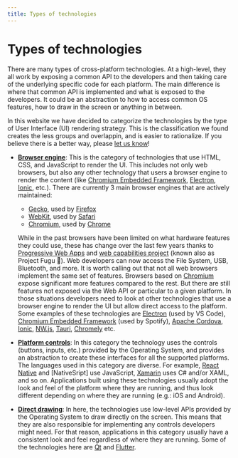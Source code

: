 ```yaml
---
title: Types of technologies
---
```


# Types of technologies

There are many types of cross-platform technologies. At a high-level, they all work by exposing a
common API to the developers and then taking care of the underlying specific code for each platform.
The main difference is where that common API is implemented and what is exposed to the developers.
It could be an abstraction to how to access common OS features, how to draw in the screen or
anything in between.

In this website we have decided to categorize the technologies by the type of User Interface (UI)
rendering strategy. This is the classification we found creates the less groups and overlappin, and
is easier to rationalize. If you believe there is a better way, please [let us know][GitHub]!

* **[Browser engine]**: This is the category of technologies that use HTML, CSS, and JavaScript to
  render the UI. This includes not only web browsers, but also any other technology
  that users a browser engine to render the content (like [Chromium Embedded Framework], [Electron],
  [Ionic], etc.). There are currently 3 main browser engines that are actively maintained:
  * [Gecko], used by [Firefox]
  * [WebKit], used by [Safari]
  * [Chromium], used by [Chrome]

  While in the past browsers have been limited on what hardware features they could use, these has
  change over the last few years thanks to [Progressive Web Apps] and [web capabilities
  project][Project Fugu] (known also as Project Fugu 🐡). Web developers
  can now access the File System, USB, Bluetooth, and more. It is worth calling out that not all web
  browsers implement the same set of features. Browsers based on [Chromium] expose significant more
  features compared to the rest.
  But there are still features not exposed via the Web API or particular to a given platform. In
  those situations developers need to look at other technologies that use a browser engine to render
  the UI but allow direct access to the platform. Some examples of these technologies are [Electron]
  (used by VS Code), [Chromium Embedded Framework] (used by Spotify), [Apache Cordova], [Ionic],
  [NW.js], [Tauri], [Chromely] etc.

* **[Platform controls]**: In this category the technology uses the controls (buttons, inputs, etc.)
  provided by the Operating System, and provides an abstraction to create these interfaces for all
  the supported platforms. The languages used in this category are diverse. For example,
  [React Native] and [NativeSript] use JavaScript, [Xamarin] uses C# and/or XAML, and so on.
  Applications built using these technologies usually adopt the look and feel of the platform where
  they are running, and thus look different depending on where they are running (e.g.: iOS and
  Android).

* **[Direct drawing]**: In here, the technologies use low-level APIs provided by the Operating
  System to draw directly on the screen. This means that they are also responsible for implementing
  any controls developers might need. For that reason, applications in this category usually have a
  consistent look and feel regardless of where they are running. Some of the technologies here are
  [Qt] and [Flutter].

<!-- TODO: Add a diagram representing the above -->

[Apache Cordova]: https://cordova.apache.org/
[Browser engine]: ./browser-engine/browser-engine.md
[Chromium]: http://www.chromium.org/Home
[Chrome]: https://www.google.com/chrome/index.html
[Chromium Embedded Framework]: https://bitbucket.org/chromiumembedded/cef/wiki/Home
[Direct drawing]: ./direct-drawing/direct-drawing.md
[Edge]: https://www.microsoft.com/en-us/edge
[Electron]: https://www.electronjs.org
[Firefox]: https://www.mozilla.org/en-US/firefox/new/
[Flutter]: https://flutter.dev/
[Gecko]: https://developer.mozilla.org/en-US/docs/Mozilla/Gecko
[GitHub]: https://github.com/crossplatform-dev/crossplatform.dev
[Ionic]: https://ionicframework.com/
[NativeScript]: https://nativescript.org/
[NW.js]: https://nwjs.io/
[Platform controls]: ./platform-controls/platform-controls.md
[Progressive Web Apps]: https://web.dev/progressive-web-apps/
[Project Fugu]: https://web.dev/fugu-status/
[Qt]: https://www.qt.io/
[React Native]: https://reactnative.dev
[Safari]: https://www.apple.com/safari/
[Tauri]: https://tauri.studio/
[WebKit]: https://webkit.org/
[Xamarin]: https://dotnet.microsoft.com/apps/xamarin
[Chromely]: https://github.com/chromelyapps/Chromely